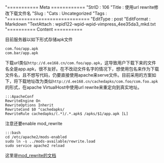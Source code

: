 "=========== Meta ============
"StrID : 106
"Title : 使用url rewrite修改下载文件名
"Slug  : 
"Cats  : Uncategorized
"Tags  : 
"=============================
"EditType   : post
"EditFormat : Markdown
"TextAttach : wpid122-wpid-wpid-vimpress_4ee35da3_mkd.txt
"========== Content ==========

目前服务器以如下形式存储apk文件

	com.foo/app.apk
	com.bar/app.apk

下载url类似`http://d.ee168.cn/com.foo/app.apk`，这导致用户下载下来的文件名全是app.apk，很不友好。在不改动文件名字的情况下，想使用包名来作为下载文件名，且不想写代码，仍要直接使用apache来serve文件。目前采用的方案如下，将下载地址改为类似`http://d.ee168.cn/cachedapks/com.foo/com.foo.apk`的形式，在apache VirtualHost中使用url rewrite来重定向到真实地址。

	:::ApacheConf
	RewriteEngine On
	RewriteOptions Inherit
	RewriteCond $0 ^cachedapks/
	RewriteRule cachedapks/(.*)/.*.apk$ /apks/$1/app.apk [L]

注意还要enable mod_rewrite

	:::bash
	cd /etc/apache2/mods-enabled
	sudo ln -s ../mods-available/rewrite.load
	sudo service apache2 reload

这里是[mod_rewrite的文档](http://httpd.apache.org/docs/2.0/mod/mod_rewrite.html)
